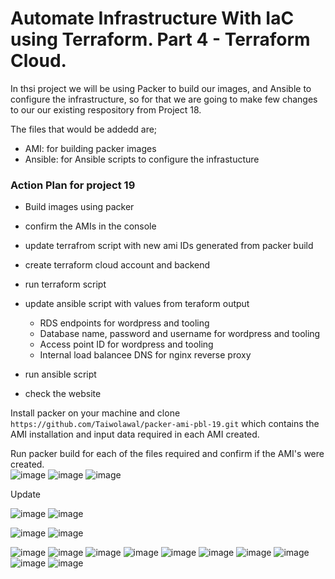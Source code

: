 # Automate Infrastructure With IaC using Terraform. Part 4 - Terraform Cloud.

In thsi project we will be  using Packer to build our images, and Ansible to configure the infrastructure, so for that we are going to make few changes to our our existing respository from Project 18.

The files that would be addedd are;

* AMI: for building packer images
* Ansible: for Ansible scripts to configure the infrastucture

### Action Plan for project 19

- Build images using packer
- confirm the AMIs in the console
- update terrafrom script with new ami IDs generated from packer build
- create terraform cloud account and backend
- run terraform script
- update ansible script with values from teraform output
     - RDS endpoints for wordpress and tooling
     - Database name, password and username for wordpress and tooling
     - Access point ID for wordpress and tooling
     - Internal load balancee DNS for nginx reverse proxy

- run ansible script
- check the website

Install packer on your machine and clone `https://github.com/Taiwolawal/packer-ami-pbl-19.git` which contains the AMI installation and input data required in each AMI created.

Run packer build for each of the files required and confirm if the AMI's were created.  
![image](https://user-images.githubusercontent.com/50557587/155509676-82e4aad6-6b19-47d9-bb71-1f227f08a5ab.png)
![image](https://user-images.githubusercontent.com/50557587/155512423-f372c7bf-2053-4812-918f-70e6d72174b7.png)
![image](https://user-images.githubusercontent.com/50557587/155521464-066a9d0d-9eda-467e-bf70-a1e99250b1c8.png)

Update

![image](https://user-images.githubusercontent.com/50557587/155510755-80ab1621-68d9-423e-9850-ff0f89cc991c.png)
![image](https://user-images.githubusercontent.com/50557587/155512221-456c3a43-b98f-4ce4-aff1-119b91f9c2e9.png)


![image](https://user-images.githubusercontent.com/50557587/155710300-2272fd7f-85cd-4627-9f4c-4ab33c8a5ee7.png)
![image](https://user-images.githubusercontent.com/50557587/155731918-6a4fef75-e81a-42dd-a1c0-1a027de2b117.png)

![image](https://user-images.githubusercontent.com/50557587/155748349-43063718-684c-4ffd-9a66-a8e67e6004ec.png)
![image](https://user-images.githubusercontent.com/50557587/155748432-726a1bc5-e187-4c03-84db-6d1806b7628b.png)
![image](https://user-images.githubusercontent.com/50557587/155748507-e0725b04-9d8c-4683-af2d-d87b1e4bdc5f.png)
![image](https://user-images.githubusercontent.com/50557587/155975629-75d006c5-5bd6-4a21-85bb-2864653024aa.png)
![image](https://user-images.githubusercontent.com/50557587/155758102-b092d397-a3d6-4086-9bcb-b5b336dcae69.png)
![image](https://user-images.githubusercontent.com/50557587/155976474-9f3bb595-ebb2-4252-a06d-d1aaff601558.png)
![image](https://user-images.githubusercontent.com/50557587/155978317-22e58321-7a78-454e-94ea-e10ff2569af5.png)
![image](https://user-images.githubusercontent.com/50557587/155992291-486fa7d9-fd9e-4471-bbb0-166c2438c75e.png)
![image](https://user-images.githubusercontent.com/50557587/155992344-374150b8-5907-482d-b1af-333f918e4cf4.png)
![image](https://user-images.githubusercontent.com/50557587/155992482-5ba5c51a-232f-42ba-8b16-b685032d8c16.png)

